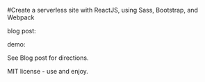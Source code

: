 #Create a serverless site with ReactJS, using Sass, Bootstrap, and Webpack

blog post:

demo:

See Blog post for directions.

MIT license  -  use and enjoy.